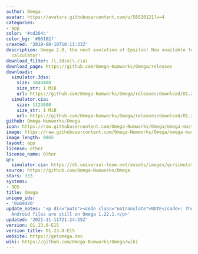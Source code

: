 ```yaml
---
author: Omega
avatar: https://avatars.githubusercontent.com/u/56520121?v=4
categories:
- app
color: '#cd264c'
color_bg: '#80182f'
created: '2019-08-10T10:11:33Z'
description: Omega 2.0, the next evolution of Epsilon! Now available for your Numworks
  calculator!
download_filter: (\.3dsx|\.cia)
download_page: https://github.com/Omega-Numworks/Omega/releases
downloads:
  simulator.3dsx:
    size: 1849488
    size_str: 1 MiB
    url: https://github.com/Omega-Numworks/Omega/releases/download/O1.22.1-E15/simulator.3dsx
  simulator.cia:
    size: 1124800
    size_str: 1 MiB
    url: https://github.com/Omega-Numworks/Omega/releases/download/O1.22.1-E15/simulator.cia
github: Omega-Numworks/Omega
icon: https://raw.githubusercontent.com/Omega-Numworks/Omega/omega-master/ion/src/simulator/3ds/assets/logo.png
image: https://raw.githubusercontent.com/Omega-Numworks/Omega/omega-master/ion/src/simulator/3ds/assets/banner.png
image_length: 9865
layout: app
license: other
license_name: Other
qr:
  simulator.cia: https://db.universal-team.net/assets/images/qr/simulator-cia.png
source: https://github.com/Omega-Numworks/Omega
stars: 333
systems:
- 3DS
title: Omega
unique_ids:
- '0x69420'
update_notes: '<p dir="auto"><code class="notranslate">NOTE</code>: The 3DS, Web and
  Android files are still on Omega 1.22.1.</p>'
updated: '2021-11-11T21:24:35Z'
version: O1.23.0-E15
version_title: O1.23.0-E15
website: https://getomega.dev
wiki: https://github.com/Omega-Numworks/Omega/wiki
---
```

